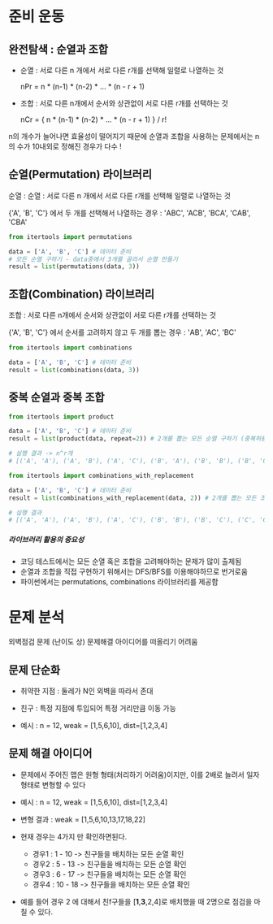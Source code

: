 # 준비 운동

## 완전탐색 : 순열과 조합

- 순열 : 서로 다른 n 개에서 서로 다른 r개를 선택해 일렬로 나열하는 것

  nPr = n * (n-1) * (n-2) * ... * (n - r + 1)

- 조합 : 서로 다른 n개에서 순서와 상관없이 서로 다른 r개를 선택하는 것

  nCr = { n * (n-1) * (n-2) * ... * (n - r + 1)  } / r!

n의 개수가 늘어나면 효율성이 떨어지기 때문에 순열과 조합을 사용하는 문제에서는 n의 수가 10내외로 정해진 경우가 다수 !



## 순열(Permutation) 라이브러리

순열 :  순열 : 서로 다른 n 개에서 서로 다른 r개를 선택해 일렬로 나열하는 것

{'A', 'B', 'C'} 에서 두 개를 선택해서 나열하는 경우 : 'ABC', 'ACB', 'BCA', 'CAB', 'CBA'

```python
from itertools import permutations

data = ['A', 'B', 'C'] # 데이터 준비
# 모든 순열 구하기 - data중에서 3개를 골라서 순열 만들기
result = list(permutations(data, 3)) 
```



## 조합(Combination) 라이브러리

조합 : 서로 다른 n개에서 순서와 상관없이 서로 다른 r개를 선택하는 것

{'A', 'B', 'C'} 에서 순서를 고려하지 않고 두 개를 뽑는 경우 : 'AB', 'AC', 'BC'

```python
from itertools import combinations

data = ['A', 'B', 'C'] # 데이터 준비
result = list(combinations(data, 3)) 
```



## 중복 순열과 중복 조합

```python
from itertools import product

data = ['A', 'B', 'C'] # 데이터 준비
result = list(product(data, repeat=2)) # 2개를 뽑는 모든 순열 구하기 (중복허용)

# 실행 결과 -> n^r개
# [('A', 'A'), ('A', 'B'), ('A', 'C'), ('B', 'A'), ('B', 'B'), ('B', 'C'), ('C', 'A'), ('C', 'B'), ('C', 'C')]
```

```python
from itertools import combinations_with_replacement

data = ['A', 'B', 'C'] # 데이터 준비
result = list(combinations_with_replacement(data, 2)) # 2개를 뽑는 모든 조합 구하기 (중복허용)

# 실행 결과
# [('A', 'A'), ('A', 'B'), ('A', 'C'), ('B', 'B'), ('B', 'C'), ('C', 'C')]
```

##### 라이브러리 활용의 중요성

- 코딩 테스트에서는 모든 순열 혹은 조합을 고려해야하는 문제가 많이 출제됨
- 순열과 조합을 직접 구현하기 위해서는 DFS/BFS를 이용해야하므로 번거로움
- 파이썬에서는 permutations, combinations 라이브러리를 제공함



# 문제 분석

외벽점검 문제 (난이도 상) 문제해결 아이디어를 떠올리기 어려움

## 문제 단순화

- 취약한 지점 : 둘레가 N인 외벽을 따라서 존대
- 친구 : 특정 지점에 투입되어 특정 거리만큼 이동 가능

- 예시 : n = 12, weak = [1,5,6,10], dist=[1,2,3,4]

## 문제 해결 아이디어

- 문제에서 주어진 맵은 원형 형태(처리하기 어려움)이지만, 이를 2배로 늘려서 일자 형태로 변형할 수 있다
- 예시 : n = 12, weak = [1,5,6,10], dist=[1,2,3,4]
- 변형 결과 : weak = [1,5,6,10,13,17,18,22]
- 현재 경우는 4가지 만 확인하면된다.
    - 경우1 : 1 - 10 -> 친구들을 배치하는 모든 순열 확인
    - 경우2 : 5 - 13 -> 친구들을 배치하는 모든 순열 확인
    - 경우3 : 6 - 17 -> 친구들을 배치하는 모든 순열 확인
    - 경우4 : 10 - 18 -> 친구들을 배치하는 모든 순열 확인

- 예를 들어 경우 2 에 대해서 친f구들을 [**1**,**3**,2,4]로 배치했을 때 2명으로 점검을 마칠 수 있다.